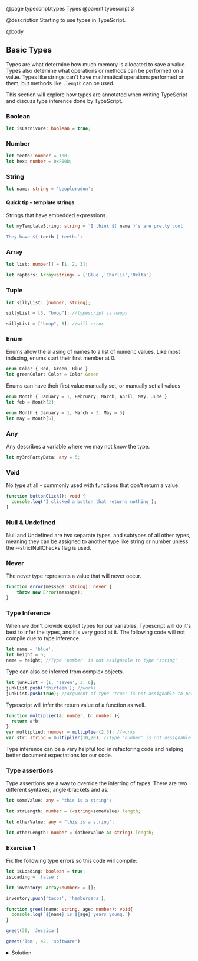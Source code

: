 @page typescript/types Types
@parent typescript 3

@description Starting to use types in TypeScript.

@body

## Basic Types

Types are what determine how much memory is allocated to save a value. Types also detemine what operations or methods can be performed on a value. Types like strings can't have mathmatical operations performed on them, but methods like ``.length`` can be used.

This section will explore how types are annotated when writing TypeScript and discuss type inference done by TypeScript.

### Boolean

```typescript
let isCarnivore: boolean = true;
```

### Number

```typescript
let teeth: number = 100;
let hex: number = 0xF00D;
```

### String

```typescript
let name: string = 'Leoplurodon';
```

#### Quick tip - template strings

Strings that have embedded expressions.

```typescript
let myTemplateString: string = `I think ${ name }'s are pretty cool.

They have ${ teeth } teeth.`;
```

### Array

```typescript
let list: number[] = [1, 2, 3];

let raptors: Array<string> = ['Blue','Charlie','Delta']
```

### Tuple

```typescript
let sillyList: [number, string];

sillyList = [5, "boop"]; //typescript is happy

sillyList = ["boop", 5]; //will error
```

### Enum

Enums allow the aliasing of names to a list of numeric values. Like most indexing, enums start their first member at 0.

```typescript
enum Color { Red, Green, Blue }
let greenColor: Color = Color.Green
```

Enums can have their first value manually set, or manually set all values

```typescript
enum Month { January = 1, February, March, April, May, June }
let feb = Month[2];

enum Month { January = 1, March = 3, May = 5}
let may = Month[5];
```

### Any

Any describes a variable where we may not know the type.

```typescript
let my3rdPartyData: any = 5;
```

### Void

No type at all - commonly used with functions that don't return a value.

```typescript
function buttonClick(): void {
  console.log('I clicked a button that returns nothing');
}
```
### Null & Undefined

Null and Undefined are two separate types, and subtypes of all other types, meaning they can be assigned to another type like string or number unless the --strictNullChecks flag is used.

### Never

The never type represents a value that will never occur.

```typescript
function error(message: string): never {
    throw new Error(message);
}
```

### Type Inference 

When we don't provide explict types for our variables, Typescript will do it's best to infer the types, and it's very good at it. The following code will not compile due to type inference.

```typescript
let name = 'blue';
let height = 6;
name = height; //Type 'number' is not assignable to type 'string'
```

Type can also be inferred from complex objects.

```typescript
let junkList = [1, 'seven', 3, 6];
junkList.push('thirteen'); //works
junkList.push(true); //Argument of type 'true' is not assignable to parameter of type 'string | number'.
```

Typescript will infer the return value of a function as well. 

```typescript
function multiplier(a: number, b: number ){
  return a*b;
}
var multiplied: number = multiplier(2,3); //works
var str: string = multiplier(10,20); //Type 'number' is not assignable to type 'string'.
```

Type inference can be a very helpful tool in refactoring code and helping better document expectations for our code.

### Type assertions

Type assertions are a way to override the inferring of types. There are two different syntaxes, angle-brackets and as.

```typescript
let someValue: any = "this is a string";

let strLength: number = (<string>someValue).length;

let otherValue: any = "this is a string";

let otherLength: number = (otherValue as string).length;
```

### Exercise 1

Fix the following type errors so this code will compile:

```typescript
let isLoading: boolean = true;
isLoading = 'false';

let inventory: Array<number> = [];

inventory.push('tacos', 'hamburgers');

function greet(name: string, age: number): void{
  console.log(`${name} is ${age} years young.`)
}

greet(30, 'Jessica')

greet('Tom', 42, 'software')
```

<details>
  <summary>Solution</summary>
  ```typescript
  let isLoading: boolean = true;
  isLoading = false;

  let inventory: Array<string> = [];

  inventory.push('tacos', 'hamburgers');

  function greet(name: string, age: number): void{
    console.log(`${name} is ${age} years young.`)
  }

  greet('Jessica', 30)

  greet('Tom', 42,)

```
</details>

### Exercise 2

Declare a variable that